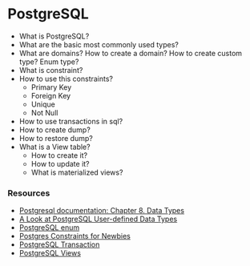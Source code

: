 # PostgreSQL

- What is PostgreSQL?
- What are the basic most commonly used types?
- What are domains? How to create a domain? How to create custom type? Enum type?
- What is constraint?
- How to use this constraints?
  - Primary Key
  - Foreign Key
  - Unique
  - Not Null
- How to use transactions in sql?
- How to create dump?
- How to restore dump?
- What is a View table?
  - How to create it?
  - How to update it?
  - What is materialized views?

### Resources

- [Postgresql documentation: Chapter 8. Data Types](https://www.postgresql.org/docs/current/datatype.html)
- [A Look at PostgreSQL User-defined Data Types](https://neon.tech/postgresql/postgresql-tutorial/postgresql-user-defined-data-types)
- [PostgreSQL enum](https://neon.tech/postgresql/postgresql-tutorial/postgresql-enum)
- [Postgres Constraints for Newbies](https://www.crunchydata.com/blog/postgres-constraints-for-newbies)
- [PostgreSQL Transaction](https://neon.tech/postgresql/postgresql-tutorial/postgresql-transaction)
- [PostgreSQL Views](https://neon.tech/postgresql/postgresql-views)
